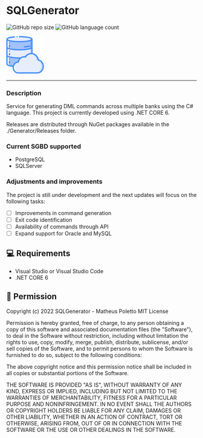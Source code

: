 # SQLGenerator 

![GitHub repo size](https://img.shields.io/github/repo-size/MatheusPoletto/SQLGenerator)
![GitHub language count](https://img.shields.io/github/languages/count/MatheusPoletto/SQLGenerator)

<img src="./Resources/database.png" alt="exemplo imagem" width="20%">

<hr>

### Description

Service for generating DML commands across multiple banks using the C# language.
This project is currently developed using .NET CORE 6.

Releases are distributed through NuGet packages available in the ./Generator/Releases folder.

### Current SGBD supported

- PostgreSQL
- SQLServer

### Adjustments and improvements

The project is still under development and the next updates will focus on the following tasks:

- [ ] Improvements in command generation
- [ ] Exit code identification
- [ ] Availability of commands through API
- [ ] Expand support for Oracle and MySQL

## 💻 Requirements

- Visual Studio or Visual Studio Code
- .NET CORE 6

## 📝 Permission

 Copyright (c) 2022 SQLGenerator - Matheus Poletto
 MIT License

 Permission is hereby granted, free of charge, to any person obtaining a copy
 of this software and associated documentation files (the "Software"), to deal
 in the Software without restriction, including without limitation the rights
 to use, copy, modify, merge, publish, distribute, sublicense, and/or sell
 copies of the Software, and to permit persons to whom the Software is
 furnished to do so, subject to the following conditions:

 The above copyright notice and this permission notice shall be included in
 all copies or substantial portions of the Software.

 THE SOFTWARE IS PROVIDED "AS IS", WITHOUT WARRANTY OF ANY KIND, EXPRESS OR
 IMPLIED, INCLUDING BUT NOT LIMITED TO THE WARRANTIES OF MERCHANTABILITY,
 FITNESS FOR A PARTICULAR PURPOSE AND NONINFRINGEMENT. IN NO EVENT SHALL THE
 AUTHORS OR COPYRIGHT HOLDERS BE LIABLE FOR ANY CLAIM, DAMAGES OR OTHER
 LIABILITY, WHETHER IN AN ACTION OF CONTRACT, TORT OR OTHERWISE, ARISING FROM,
 OUT OF OR IN CONNECTION WITH THE SOFTWARE OR THE USE OR OTHER DEALINGS IN
 THE SOFTWARE.
